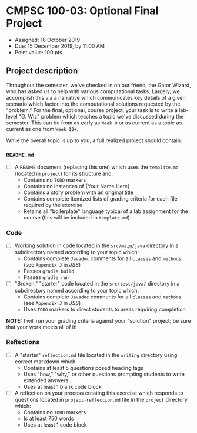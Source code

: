 # CMPSC 100-03: Optional Final Project

* Assigned: 18 October 2019
* Due: 15 December 2019, by 11:00 AM
* Point value: 100 pts

## Project description

Throughout the semester, we've checked in on our friend, the Gator Wizard, who has asked us to help with various computational tasks. Largely, we accomplish this via a narrative which communicates key details of a given scenario which factor into the computational solutions requested by the "problem." For the final, optional, course project, your task is to write a lab-level "G. Wiz" problem which teaches a topic we've discussed during the semester. This can be from as early as `Week 0` or as current as a topic as current as one from `Week 12+`.

While the overall topic is up to you, a full realized project should contain:

### `README.md`
- [ ] A `README` document (replacing this one) which uses the `template.md` (located in `project`) for its structure and:
    * Contains no `TODO` markers
    * Contains no instances of {Your Name Here}
    * Contains a story problem with an original title
    * Contains complete itemized lists of grading criteria for each file required by the exercise
    * Retains all "boilerplate" language typical of a lab assignment for the course (this will be included in `template.md`)
    
### Code
- [ ] Working solution in code located in the `src/main/java` directory in a subdirectory named according to your topic which:
    * Contains complete `Javadoc` comments for all `classes` and `methods` (see `Appendix J` in _JSS_)
    * Passes `gradle build`
    * Passes `gradle run`
- [ ] "Broken," "starter" code located in the `src/test/java/` directory in a subdirectory named according to your topic which:
    * Contains complete `Javadoc` comments for all `classes` and `methods` (see `Appendix J` in _JSS_)
    * Uses `TODO` markers to direct students to areas requiring completion
    
**NOTE:** I will run your grading criteria against your "solution" project; be sure that your work meets all of it!

### Reflections
- [ ] A "starter" `reflection.md` file located in the `writing` directory using correct markdown which:
    * Contains at least 5 questions posed heading tags
    * Uses "how," "why," or other questions prompting students to write extended answers
    * Uses at least 1 blank code block
- [ ] A reflection on your process creating this exercise which responds to questions located in `project-reflection.md` file in the `project` directory which:
    * Contains no `TODO` markers
    * Is at least 750 words
    * Uses at least 1 code block